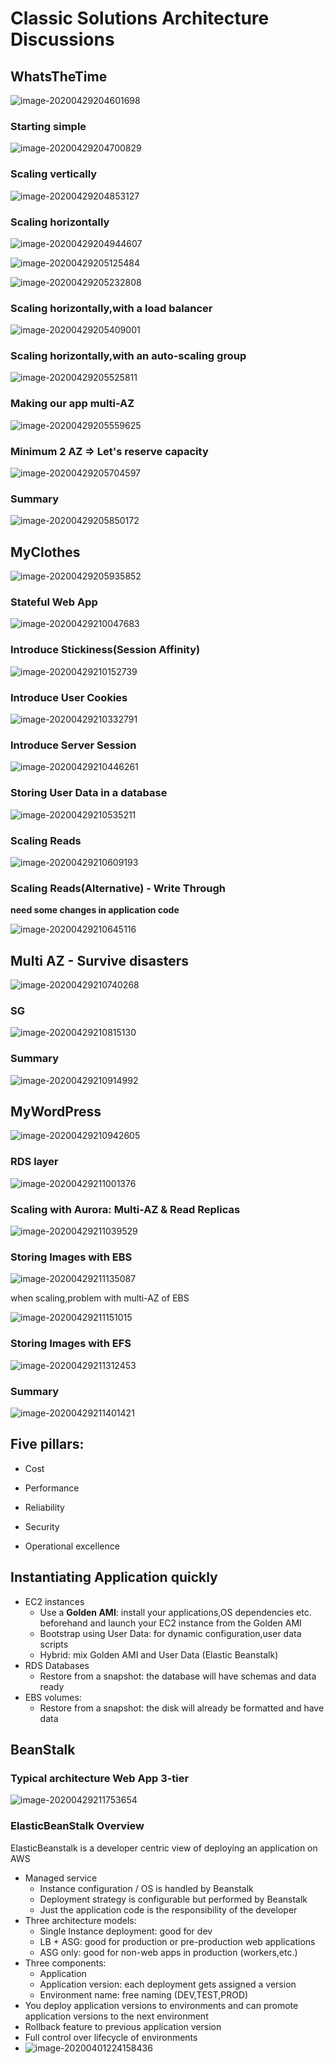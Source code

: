 # Classic Solutions Architecture Discussions

## WhatsTheTime

![image-20200429204601698](screenshot/image-20200429204601698.png)

### Starting simple

![image-20200429204700829](screenshot/image-20200429204700829.png)

### Scaling vertically

![image-20200429204853127](screenshot/image-20200429204853127.png)

### Scaling horizontally

![image-20200429204944607](screenshot/image-20200429204944607.png)



![image-20200429205125484](screenshot/image-20200429205125484.png)

![image-20200429205232808](screenshot/image-20200429205232808.png)

### Scaling horizontally,with a load balancer

![image-20200429205409001](screenshot/image-20200429205409001.png)

### Scaling horizontally,with an auto-scaling group

![image-20200429205525811](screenshot/image-20200429205525811.png)

### Making our app multi-AZ

![image-20200429205559625](screenshot/image-20200429205559625.png)

### Minimum 2 AZ => Let's reserve capacity

![image-20200429205704597](screenshot/image-20200429205704597.png)

### Summary

![image-20200429205850172](screenshot/image-20200429205850172.png)

## MyClothes

![image-20200429205935852](screenshot/image-20200429205935852.png)

### Stateful Web App

![image-20200429210047683](screenshot/image-20200429210047683.png)

### Introduce Stickiness(Session Affinity) 

![image-20200429210152739](screenshot/image-20200429210152739.png)

###  Introduce User Cookies

![image-20200429210332791](screenshot/image-20200429210332791.png)

### Introduce Server Session

![image-20200429210446261](screenshot/image-20200429210446261.png)

### Storing User Data in a database

![image-20200429210535211](screenshot/image-20200429210535211.png)

### Scaling Reads

![image-20200429210609193](screenshot/image-20200429210609193.png)

### Scaling Reads(Alternative) - Write Through

**need some changes in application code**

![image-20200429210645116](screenshot/image-20200429210645116.png)

## Multi AZ - Survive disasters

![image-20200429210740268](screenshot/image-20200429210740268.png)

### SG

![image-20200429210815130](screenshot/image-20200429210815130.png)

### Summary

![image-20200429210914992](screenshot/image-20200429210914992.png)

## MyWordPress

![image-20200429210942605](screenshot/image-20200429210942605.png)

### RDS layer

![image-20200429211001376](screenshot/image-20200429211001376.png)

### Scaling with Aurora: Multi-AZ & Read Replicas

![image-20200429211039529](screenshot/image-20200429211039529.png)

### Storing Images with EBS

![image-20200429211135087](screenshot/image-20200429211135087.png)

when scaling,problem with multi-AZ of EBS

![image-20200429211151015](screenshot/image-20200429211151015.png)

### Storing Images with EFS

![image-20200429211312453](screenshot/image-20200429211312453.png)

### Summary

![image-20200429211401421](screenshot/image-20200429211401421.png)

## Five pillars:

- Cost

- Performance
- Reliability
- Security
- Operational excellence

## Instantiating Application quickly

- EC2 instances
  - Use a **Golden AMI**: install your applications,OS dependencies etc. beforehand and launch your EC2 instance from the Golden AMI
  - Bootstrap using User Data: for dynamic configuration,user data scripts
  - Hybrid: mix Golden AMI and User Data (Elastic Beanstalk)
- RDS Databases
  - Restore from a snapshot: the database will have schemas and data ready
- EBS volumes:
  - Restore from a snapshot: the disk will already be formatted and have data

## BeanStalk 

### Typical architecture Web App 3-tier

![image-20200429211753654](screenshot/image-20200429211753654.png)

### ElasticBeanStalk Overview

ElasticBeanstalk is a developer centric view of deploying an application on AWS

- Managed service
  - Instance configuration / OS is handled by Beanstalk
  - Deployment strategy is configurable but performed by Beanstalk
  - Just the application code is the responsibility of the developer
- Three architecture models:
  - Single Instance deployment: good for dev
  - LB + ASG: good for production or pre-production web applications
  - ASG only: good for non-web apps in production (workers,etc.)
- Three components:
  - Application
  - Application version: each deployment gets assigned a version
  - Environment name: free naming (DEV,TEST,PROD)
- You deploy application versions to environments and can promote application versions to the next environment
- Rollback feature to previous application version
- Full control over lifecycle of environments
- ![image-20200401224158436](.\screenshot\image-20200401224158436.png)

